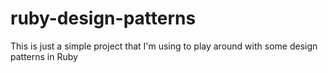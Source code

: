 ruby-design-patterns
====================

This is just a simple project that I'm using to play around with some design patterns in Ruby